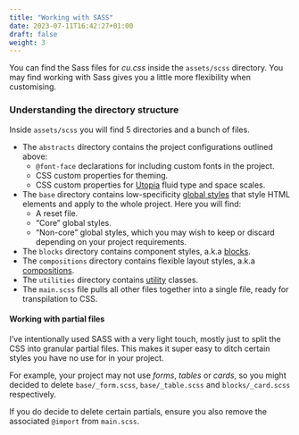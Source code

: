 ```yaml
---
title: "Working with SASS"
date: 2023-07-11T16:42:27+01:00
draft: false
weight: 3
---
```


You can find the Sass files for *cu.css* inside the `assets/scss` directory. You may find working with Sass gives you a little more flexibility when customising.

### Understanding the directory structure

Inside `assets/scss` you will find 5 directories and a bunch of files.


- The `abstracts` directory contains the project configurations outlined above:
  - `@font-face` declarations for including custom fonts in the project.
  - CSS custom properties for theming.
  - CSS custom properties for [Utopia](https://utopia.fyi/) fluid type and space scales.
- The `base` directory contains low-specificity [global styles](/global-styles/) that style HTML elements and apply to the whole project. Here you will find:
  - A reset file.
  - “Core” global styles.
  - “Non-core” global styles, which you may wish to keep or discard depending on your project requirements.
- The `blocks` directory contains component styles, a.k.a [blocks](/blocks/).
- The `compositions` directory contains flexible layout styles, a.k.a [compositions](/compositions/).
- The `utilities` directory contains [utility](/utilities/) classes.
- The `main.scss` file pulls all other files together into a single file, ready for transpilation to CSS.


#### Working with partial files

I’ve intentionally used SASS with a very light touch, mostly just to split the CSS into granular partial files. This makes it super easy to ditch certain styles you have no use for in your project. 

For example, your project may not use *forms*, *tables* or *cards*, so you might decided to delete `base/_form.scss`, `base/_table.scss` and `blocks/_card.scss` respectively.

If you do decide to delete certain partials, ensure you also remove the associated `@import` from `main.scss`.
